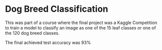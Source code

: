 # Dog Breed Classification

This was part of a course where the final project was a Kaggle Competition to train a model to classify an image as one of the 15 leaf classes or one of the 120 dog breed classes.

The final achieved test accuracy was 93%
